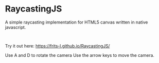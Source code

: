 # RaycastingJS
A simple raycasting implementation for HTML5 canvas written in native javascript.

<br />

Try it out here: https://frits-l.github.io/RaycastingJS/


Use A and D to rotate the camera Use the arrow keys to move the camera.
